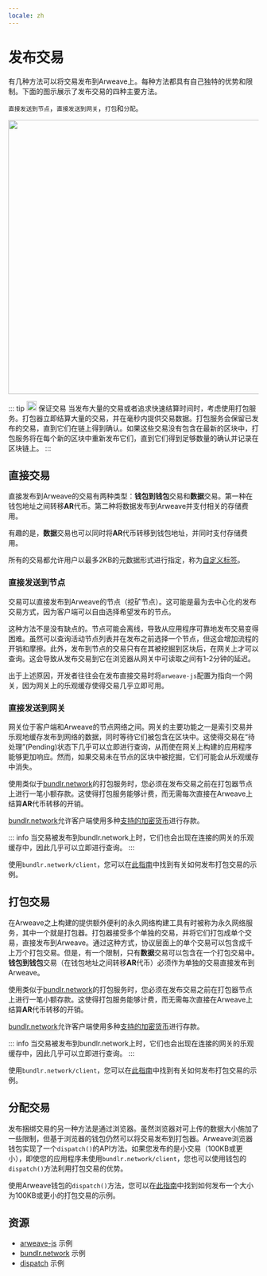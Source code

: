 ```yaml
---
locale: zh
---
```

# 发布交易

有几种方法可以将交易发布到Arweave上。每种方法都具有自己独特的优势和限制。下面的图示展示了发布交易的四种主要方法。

`直接发送到节点`，`直接发送到网关`，`打包`和`分配`。

<img src="https://arweave.net/Z1eDDnz4kqxAkkzy6p5elMz-jKnlaVIletp-Tm6W8kQ" width="550">

::: tip <img src="https://arweave.net/blzzObMx8QvyrPTdLPGV3m-NsnJ-QqBzvQIQzzZEfIk" width="20"> 保证交易
当发布大量的交易或者追求快速结算时间时，考虑使用打包服务。打包器立即结算大量的交易，并在毫秒内提供交易数据。打包服务会保留已发布的交易，直到它们在链上得到确认。如果这些交易没有包含在最新的区块中，打包服务将在每个新的区块中重新发布它们，直到它们得到足够数量的确认并记录在区块链上。
:::

## 直接交易

直接发布到Arweave的交易有两种类型：**钱包到钱包**交易和**数据**交易。第一种在钱包地址之间转移**AR**代币。第二种将数据发布到Arweave并支付相关的存储费用。

有趣的是，**数据**交易也可以同时将**AR**代币转移到钱包地址，并同时支付存储费用。

所有的交易都允许用户以最多2KB的元数据形式进行指定，称为[自定义标签](./tags.md)。

### 直接发送到节点

交易可以直接发布到Arweave的节点（挖矿节点）。这可能是最为去中心化的发布交易方式，因为客户端可以自由选择希望发布的节点。

这种方法不是没有缺点的。节点可能会离线，导致从应用程序可靠地发布交易变得困难。虽然可以查询活动节点列表并在发布之前选择一个节点，但这会增加流程的开销和摩擦。此外，发布到节点的交易只有在其被挖掘到区块后，在网关上才可以查询。这会导致从发布交易到它在浏览器从网关中可读取之间有1-2分钟的延迟。

出于上述原因，开发者往往会在发布直接交易时将`arweave-js`配置为指向一个网关，因为网关上的乐观缓存使得交易几乎立即可用。

### 直接发送到网关

网关位于客户端和Arweave的节点网络之间。网关的主要功能之一是索引交易并乐观地缓存发布到网络的数据，同时等待它们被包含在区块中。这使得交易在“待处理”(Pending)状态下几乎可以立即进行查询，从而使在网关上构建的应用程序能够更加响应。然而，如果交易未在节点的区块中被挖掘，它们可能会从乐观缓存中消失。

使用类似于[bundlr.network](https://bundlr.network)的打包服务时，您必须在发布交易之前在打包器节点上进行一笔小额存款。这使得打包服务能够计费，而无需每次直接在Arweave上结算**AR**代币转移的开销。

[bundlr.network](https://bundlr.network)允许客户端使用多种[支持的加密货币](https://docs.bundlr.network/docs/currencies)进行存款。

::: info
当交易被发布到bundlr.network上时，它们也会出现在连接的网关的乐观缓存中，因此几乎可以立即进行查询。
:::

使用`bundlr.network/client`，您可以在[此指南](../guides/posting-transactions/bundlr.md)中找到有关如何发布打包交易的示例。

## 打包交易

在Arweave之上构建的提供额外便利的永久网络构建工具有时被称为永久网络服务，其中一个就是打包器。打包器接受多个单独的交易，并将它们打包成单个交易，直接发布到Arweave。通过这种方式，协议层面上的单个交易可以包含成千上万个打包交易。但是，有一个限制，只有**数据**交易可以包含在一个打包交易中。**钱包到钱包**交易（在钱包地址之间转移**AR**代币）必须作为单独的交易直接发布到Arweave。

使用类似于[bundlr.network](https://bundlr.network)的打包服务时，您必须在发布交易之前在打包器节点上进行一笔小额存款。这使得打包服务能够计费，而无需每次直接在Arweave上结算**AR**代币转移的开销。

[bundlr.network](https://bundlr.network)允许客户端使用多种[支持的加密货币](https://docs.bundlr.network/docs/currencies)进行存款。

::: info
当交易被发布到bundlr.network上时，它们也会出现在连接的网关的乐观缓存中，因此几乎可以立即进行查询。
:::

使用`bundlr.network/client`，您可以在[此指南](../guides/posting-transactions/bundlr.md)中找到有关如何发布打包交易的示例。

## 分配交易

发布捆绑交易的另一种方法是通过浏览器。虽然浏览器对可上传的数据大小施加了一些限制，但基于浏览器的钱包仍然可以将交易发布到打包器。Arweave浏览器钱包实现了一个`dispatch()`的API方法。如果您发布的是小交易（100KB或更小），即使您的应用程序未使用`bundlr.network/client`，您也可以使用钱包的`dispatch()`方法利用打包交易的优势。

使用Arweave钱包的`dispatch()`方法，您可以在[此指南](../guides/posting-transactions/dispatch.md)中找到如何发布一个大小为100KB或更小的打包交易的示例。

## 资源

- [arweave-js](../guides/posting-transactions/arweave-js.md) 示例
- [bundlr.network](../guides/posting-transactions/bundlr.md) 示例
- [dispatch](../guides/posting-transactions/dispatch.md) 示例